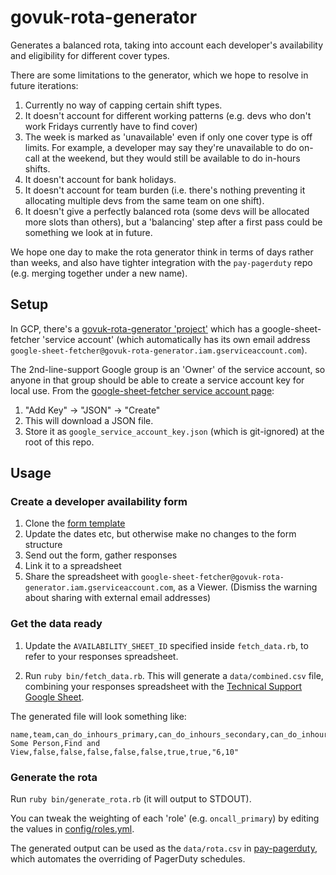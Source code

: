 # govuk-rota-generator

Generates a balanced rota, taking into account each developer's availability and eligibility for different cover types.

There are some limitations to the generator, which we hope to resolve in future iterations:

1. Currently no way of capping certain shift types.
1. It doesn't account for different working patterns (e.g. devs who don't work Fridays currently have to find cover)
1. The week is marked as 'unavailable' even if only one cover type is off limits. For example, a developer may say they're unavailable to do on-call at the weekend, but they would still be available to do in-hours shifts.
1. It doesn't account for bank holidays.
1. It doesn't account for team burden (i.e. there's nothing preventing it allocating multiple devs from the same team on one shift).
1. It doesn't give a perfectly balanced rota (some devs will be allocated more slots than others), but a 'balancing' step after a first pass could be something we look at in future.

We hope one day to make the rota generator think in terms of days rather than weeks, and also have tighter integration with the `pay-pagerduty` repo (e.g. merging together under a new name).

## Setup

In GCP, there's a [govuk-rota-generator 'project'](https://console.cloud.google.com/?project=govuk-rota-generator) which has a google-sheet-fetcher 'service account' (which automatically has its own email address `google-sheet-fetcher@govuk-rota-generator.iam.gserviceaccount.com`).

The 2nd-line-support Google group is an 'Owner' of the service account, so anyone in that group should be able to create a service account key for local use. From the [google-sheet-fetcher service account page](https://console.cloud.google.com/iam-admin/serviceaccounts/details/111167577478691063624;edit=true/keys?orgonly=true&project=govuk-rota-generator&supportedpurview=organizationId):

1. "Add Key" -> "JSON" -> "Create"
2. This will download a JSON file.
3. Store it as `google_service_account_key.json` (which is git-ignored) at the root of this repo.

## Usage

### Create a developer availability form

1. Clone the [form template](https://docs.google.com/forms/d/1PvCMjzCZeELjflHY22p6FH5rtPp3Lvql7LmHGoUSFjM/edit)
2. Update the dates etc, but otherwise make no changes to the form structure
3. Send out the form, gather responses
4. Link it to a spreadsheet
5. Share the spreadsheet with `google-sheet-fetcher@govuk-rota-generator.iam.gserviceaccount.com`, as a Viewer. (Dismiss the warning about sharing with external email addresses)

### Get the data ready

1. Update the `AVAILABILITY_SHEET_ID` specified inside `fetch_data.rb`, to refer to your responses spreadsheet.

2. Run `ruby bin/fetch_data.rb`. This will generate a `data/combined.csv` file, combining your responses spreadsheet with the [Technical Support Google Sheet](https://docs.google.com/spreadsheets/d/1OTVm_k6MDdCFN1EFzrKXWu4iIPI7uR9mssI8AMwn7lU/edit#gid=1249170615).

The generated file will look something like:

```csv
name,team,can_do_inhours_primary,can_do_inhours_secondary,can_do_inhours_primary_standby,can_do_inhours_secondary_standby,can_do_oncall_primary,can_do_oncall_secondary,forbidden_weeks
Some Person,Find and View,false,false,false,false,false,true,true,"6,10"
```

### Generate the rota

Run `ruby bin/generate_rota.rb` (it will output to STDOUT).

You can tweak the weighting of each 'role' (e.g. `oncall_primary`) by editing the values in [config/roles.yml](config/roles.yml).

The generated output can be used as the `data/rota.csv` in [pay-pagerduty](https://github.com/alphagov/pay-pagerduty), which automates the overriding of PagerDuty schedules.

